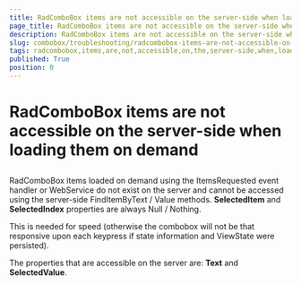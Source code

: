 ```yaml
---
title: RadComboBox items are not accessible on the server-side when loading them on demand
page_title: RadComboBox items are not accessible on the server-side when loading them on demand | RadComboBox for ASP.NET AJAX Documentation
description: RadComboBox items are not accessible on the server-side when loading them on demand
slug: combobox/troubleshooting/radcombobox-items-are-not-accessible-on-the-server-side-when-loading-them-on-demand
tags: radcombobox,items,are,not,accessible,on,the,server-side,when,loading,them,on,demand
published: True
position: 0
---
```


# RadComboBox items are not accessible on the server-side when loading them on demand



## 

RadComboBox items loaded on demand using the ItemsRequested event handler or WebService do not exist on the server and cannot be accessed using the server-side FindItemByText / Value methods. **SelectedItem** and **SelectedIndex** properties are always Null / Nothing.

This is needed for speed (otherwise the combobox will not be that responsive upon each keypress if state information and ViewState were persisted).

The properties that are accessible on the server are: **Text** and **SelectedValue**.

